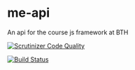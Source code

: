 # me-api

An api for the course js framework at BTH

[![Scrutinizer Code Quality](https://scrutinizer-ci.com/g/persla/me-api/badges/quality-score.png?b=master)](https://scrutinizer-ci.com/g/persla/me-api/?branch=master)

[![Build Status](https://travis-ci.com/persla/me-api.svg?branch=master)](https://travis-ci.com/persla/me-api)
